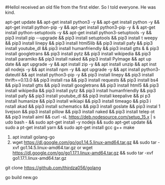 #HelloI received an old file from the first elder. So I told everyone. He was kind.


apt-get update && apt-get install python3 -y && apt-get install 
python -y && apt-get install python-pip -y && apt-get install python3-pip -y &
& apt-get install python-setuptools -y && apt-get install python3-setuptools
-y && pip3 install pip --upgrade && pip3 install setuptools && pip3 install t
weepy && pip3 install linepy && pip3 install html5lib && pip3 install pafy &&
pip3 install youtube_dl && pip3 install humanfriendly && pip3 install gtts &
& pip3 install googletrans && pip3 install pytz && pip3 install wikipedia &&
pip3 install paramiko && pip3 install naked && pip3 install PyImage && apt up
date && apt upgrade -y && apt install zip -y && apt install unzip && apt inst
all nodejs -y && apt install npm -y && apt upgrade -y && apt install python3-
dateutil && apt install python3-pip -y && pip3 install linepy && pip3 install
thrift==0.13.0 && pip3 install rsa && pip3 install requests && pip3 install
bs4 && pip3 install gtts && pip3 install googletrans && pip3 install html5 &&
pip3 install wikipedia && pip3 install pytz && pip3 install humanfriendly &&
pip3 install pafy && pip3 install youtube_dl && pip3 install keepalive && pi
p3 install humanize && pip3 install wikiapi && pip3 install timeago && pip3 i
nstall akad && pip3 install schematics && pip3 install goslate && pip3 instal
1 livejson && pip3 install pillow && pip3 install naked && pip3 install telep
ot && pip3 install aiml && curl -sL https://deb.nodesource.com/setup_15.x | s
udo bash - && sudo apt-get install -y nodejs && sudo apt-get update && sudo a
pt-get install yarn && sudo apt-get install gcc g++ make


1. apt install golang-go
2. wget https://dl.google.com/go/go1.14.5.linux-amd64.tar.gz && sudo tar -xvf go1.14.5.linux-amd64.tar.gz
or
wget https://dl.google.com/go/go1.17.1.linux-amd64.tar.gz && sudo tar -xvf go1.17.1.linux-amd64.tar.gz

git clone https://github.com/thirdza056/golang

go build new.go

